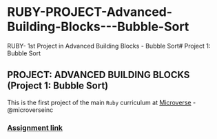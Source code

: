 # RUBY-PROJECT-Advanced-Building-Blocks---Bubble-Sort
RUBY- 1st Project in Advanced Building Blocks - Bubble Sort# Project 1: Bubble Sort

## PROJECT: ADVANCED BUILDING BLOCKS (Project 1: Bubble Sort)

This is the first project of the main `Ruby` curriculum at [Microverse](https://www.microverse.org/) - @microverseinc

### [Assignment link](https://www.theodinproject.com/courses/ruby-programming/lessons/advanced-building-blocks)

